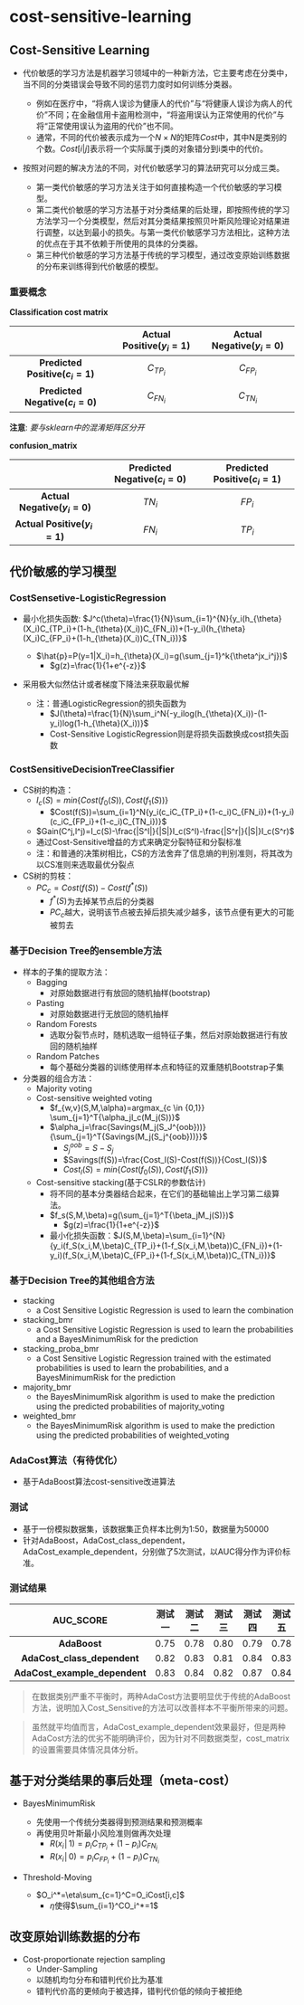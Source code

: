 # cost-sensitive-learning
## Cost-Sensitive Learning
* 代价敏感的学习方法是机器学习领域中的一种新方法，它主要考虑在分类中，当不同的分类错误会导致不同的惩罚力度时如何训练分类器。
   
	* 例如在医疗中，“将病人误诊为健康人的代价”与“将健康人误诊为病人的代价”不同；在金融信用卡盗用检测中，“将盗用误认为正常使用的代价”与将“正常使用误认为盗用的代价”也不同。
	* 通常，不同的代价被表示成为一个$N \times N$的矩阵$Cost$中，其中N是类别的个数。$Cost[i|j]$表示将一个实际属于j类的对象错分到i类中的代价。
* 按照对问题的解决方法的不同，对代价敏感学习的算法研究可以分成三类。
	* 第一类代价敏感的学习方法关注于如何直接构造一个代价敏感的学习模型。
	* 第二类代价敏感的学习方法基于对分类结果的后处理，即按照传统的学习方法学习一个分类模型，然后对其分类结果按照贝叶斯风险理论对结果进行调整，以达到最小的损失。与第一类代价敏感学习方法相比，这种方法的优点在于其不依赖于所使用的具体的分类器。
	* 第三种代价敏感的学习方法基于传统的学习模型，通过改变原始训练数据的分布来训练得到代价敏感的模型。

### 重要概念
**Classification cost matrix**


||Actual Positive($y_i=1$)|Actual Negative($y_i=0$)|
|:---:|:---:|:---:|
|**Predicted Positive($c_i=1$)**|$C_{TP_i}$|$C_{FP_i}$|
|**Predicted Negative($c_i=0$)**|$C_{FN_i}$|$C_{TN_i}$|

**注意**: _要与sklearn中的混淆矩阵区分开_

**confusion_matrix**

||Predicted Negative($c_i=0$)|Predicted Positive($c_i=1$)|
|:---:|:---:|:---:|
|**Actual Negative($y_i=0$)**|$TN_i$|$FP_i$|
|**Actual Positive($y_i=1$)**|$FN_i$|$TP_i$|

## 代价敏感的学习模型
### CostSensetive-LogisticRegression
* 最小化损失函数: $J^c(\theta)=\frac{1}{N}\sum_{i=1}^{N}{y_i(h_{\theta}(X_i)C_{TP_i}+(1-h_{\theta}(X_i))C_{FN_i})+(1-y_i)(h_{\theta}(X_i)C_{FP_i}+(1-h_{\theta}(X_i))C_{TN_i})}$
 	* $\hat{p}=P(y=1|X_i)=h_{\theta}(X_i)=g(\sum_{j=1}^k{\theta^jx_i^j})$
 		* $g(z)=\frac{1}{1+e^{-z}}$  

 * 采用极大似然估计或者梯度下降法来获取最优解
 	* 注：普通LogisticRegression的损失函数为
 		* $J(\theta)=\frac{1}{N}\sum_i^N{-y_ilog(h_{\theta}(X_i))-(1-y_i)log(1-h_{\theta}(X_i))}$
 		* Cost-Sensitive LogisticRegression则是将损失函数换成cost损失函数

### CostSensitiveDecisionTreeClassifier
* CS树的构造：
	* $I_c(S)=min\{Cost(f_0(S)),Cost(f_1(S))\}$ 
		* $Cost(f(S))=\sum_{i=1}^N{y_i(c_iC_{TP_i}+(1-c_i)C_{FN_i})+(1-y_i)(c_iC_{FP_i}+(1-c_i)C_{TN_i})}$
	* $Gain(C^j,l^j)=I_c(S)-\frac{|S^l|}{|S|}I_c(S^l)-\frac{|S^r|}{|S|}I_c(S^r)$  
	* 通过Cost-Sensitive增益的方式来确定分裂特征和分裂标准
	* 注：和普通的决策树相比，CS的方法舍弃了信息熵的判别准则，将其改为以CS准则来选取最优分裂点
* CS树的剪枝：
	* $PC_c=Cost(f(S))-Cost(f^*(S))$
		* $f^*(S)$为去掉某节点后的分类器
		* $PC_c$越大，说明该节点被去掉后损失减少越多，该节点便有更大的可能被剪去

### 基于Decision Tree的ensemble方法
* 样本的子集的提取方法：
	* Bagging
		* 对原始数据进行有放回的随机抽样(bootstrap) 
	* Pasting
		* 对原始数据进行无放回的随机抽样
	* Random Forests
		* 选取分裂节点时，随机选取一组特征子集，然后对原始数据进行有放回的随机抽样
	* Random Patches
		* 每个基础分类器的训练使用样本点和特征的双重随机Bootstrap子集 
* 分类器的组合方法：
	* Majority voting
	* Cost-sensitive weighted voting
		* $f_{w,v}(S,M,\alpha)=argmax_{c \in {0,1}} \sum_{j=1}^T{\alpha_jI_c(M_j(S))}$
		* $\alpha_j=\frac{Savings(M_j(S_J^{oob}))}{\sum_{j=1}^T{Savings(M_j(S_j^{oob}))}}$
			* $S_j^{oob}=S-S_j$ 
			* $Savings(f(S))=\frac{Cost_l(S)-Cost(f(S))}{Cost_l(S)}$
			* $Cost_l(S)=min\{Cost(f_0(S)),Cost(f_1(S))\}$
	* Cost-sensitive stacking(基于CSLR的参数估计)
		* 将不同的基本分类器结合起来，在它们的基础输出上学习第二级算法。 
		* $f_s(S,M,\beta)=g(\sum_{j=1}^T{\beta_jM_j(S)})$ 
			* $g(z)=\frac{1}{1+e^{-z}}$   
		* 最小化损失函数：$J(S,M,\beta)=\sum_{i=1}^{N}{y_i(f_S(x_i,M,\beta)C_{TP_i}+(1-f_S(x_i,M,\beta))C_{FN_i})+(1-y_i)(f_S(x_i,M,\beta)C_{FP_i}+(1-f_S(x_i,M,\beta))C_{TN_i})}$ 

### 基于Decision Tree的其他组合方法
* stacking
	* a Cost Sensitive Logistic Regression is used to learn the combination
* stacking\_bmr
	* a Cost Sensitive Logistic Regression is used to learn the probabilities and a BayesMinimumRisk for the prediction
* stacking\_proba\_bmr
	* a Cost Sensitive Logistic Regression trained with the estimated probabilities is used to learn the probabilities, and a BayesMinimumRisk for the prediction
* majority\_bmr
	* the BayesMinimumRisk algorithm is used to make the prediction using the predicted probabilities of majority_voting
* weighted\_bmr
	* the BayesMinimumRisk algorithm is used to make the prediction using the predicted probabilities of weighted_voting

### AdaCost算法（有待优化）
* 基于AdaBoost算法cost-sensitive改进算法

### 测试
* 基于一份模拟数据集，该数据集正负样本比例为1:50，数据量为50000
* 针对AdaBoost，AdaCost\_class\_dependent，AdaCost\_example\_dependent，分别做了5次测试，以AUC得分作为评价标准。

### 测试结果
> 
|**AUC_SCORE**|测试一|测试二|测试三|测试四|测试五|平均值|
|:---:|:---:|:---:|:---:|:---:|:---:|:---:|
|**AdaBoost**|0.75|0.78|0.80|0.79|0.78|0.78|
|**AdaCost\_class\_dependent**|0.82|0.83|0.81|0.84|0.83|0.826|
|**AdaCost\_example\_dependent**|0.83|0.84|0.82|0.87|0.84|***0.84***|

> 在数据类别严重不平衡时，两种AdaCost方法要明显优于传统的AdaBoost方法，说明加入Cost\_Sensitive的方法可以改善样本不平衡所带来的问题。

> 虽然就平均值而言，AdaCost\_example\_dependent效果最好，但是两种AdaCost方法的优劣不能明确评价，因为针对不同数据类型，cost\_matrix的设置需要具体情况具体分析。

## 基于对分类结果的事后处理（meta-cost）
* BayesMinimumRisk
	* 先使用一个传统分类器得到预测结果和预测概率
	* 再使用贝叶斯最小风险准则做再次处理
		* $R(x_i│1)=p_iC_{TP_i}+(1−p_i)C_{FN_i}$
		* $R(x_i│0)=p_iC_{FP_i}+(1−p_i)C_{TN_i}$

* Threshold-Moving
	* $O_i^*=\eta\sum_{c=1}^C=O_iCost[i,c]$
		* $\eta$使得$\sum_{i=1}^CO_i^*=1$

## 改变原始训练数据的分布
* Cost-proportionate rejection sampling
	* Under-Sampling
	* 以随机均匀分布和错判代价比为基准
	* 错判代价高的更倾向于被选择，错判代价低的倾向于被拒绝
